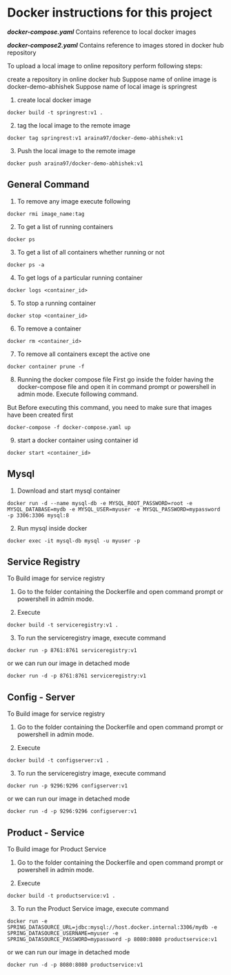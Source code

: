 # Docker instructions for this project

***docker-compose.yaml*** Contains reference to local docker images

***docker-compose2.yaml*** Contains reference to images stored in docker hub repository

To upload a local image to online repository perform following steps:

create a repository in online docker hub
Suppose name of online image is docker-demo-abhishek
Suppose name of local image is springrest

1) create local docker image 
```
docker build -t springrest:v1 .
```

2) tag the local image to the remote image
```
docker tag springrest:v1 araina97/docker-demo-abhishek:v1
```

3) Push the local image to the remote image
```
docker push araina97/docker-demo-abhishek:v1
```

## General Command

1) To remove any image execute following

```
docker rmi image_name:tag
```

2) To get a list of running containers

```
docker ps
```

3) To get a list of all containers whether running or not

```
docker ps -a
```

4) To get logs of a particular running container
```
docker logs <container_id>
```

5) To stop a running container
```
docker stop <container_id>
```

6) To remove a container
```
docker rm <container_id>
```

7) To remove all containers except the active one
```
docker container prune -f
```

8) Running the docker compose file
First go inside the folder having the docker-compose file and open it in command prompt or powershell in admin mode.
Execute following command.

But Before executing this command, you need to make sure that images have been created first
```
docker-compose -f docker-compose.yaml up
```

9) start a docker container using container id
```
docker start <container_id>
```

## Mysql

1) Download and start mysql container

```
docker run -d --name mysql-db -e MYSQL_ROOT_PASSWORD=root -e MYSQL_DATABASE=mydb -e MYSQL_USER=myuser -e MYSQL_PASSWORD=mypassword -p 3306:3306 mysql:8

```

2) Run mysql inside docker

```
docker exec -it mysql-db mysql -u myuser -p

```

## Service Registry

To Build image for service registry

1) Go to the folder containing the Dockerfile and open command prompt or powershell in admin mode.

2) Execute

```
docker build -t serviceregistry:v1 .
```

3) To run the serviceregistry image, execute command

```
docker run -p 8761:8761 serviceregistry:v1
```
or we can run our image in detached mode

```
docker run -d -p 8761:8761 serviceregistry:v1
```

## Config - Server

To Build image for service registry

1) Go to the folder containing the Dockerfile and open command prompt or powershell in admin mode.

2) Execute

```
docker build -t configserver:v1 .
```

3) To run the serviceregistry image, execute command

```
docker run -p 9296:9296 configserver:v1
```
or we can run our image in detached mode

```
docker run -d -p 9296:9296 configserver:v1
```

## Product - Service

To Build image for Product Service

1) Go to the folder containing the Dockerfile and open command prompt or powershell in admin mode.

2) Execute

```
docker build -t productservice:v1 .
```

3) To run the Product Service image, execute command

```
docker run -e SPRING_DATASOURCE_URL=jdbc:mysql://host.docker.internal:3306/mydb -e SPRING_DATASOURCE_USERNAME=myuser -e SPRING_DATASOURCE_PASSWORD=mypassword -p 8080:8080 productservice:v1
```
or we can run our image in detached mode

```
docker run -d -p 8080:8080 productservice:v1